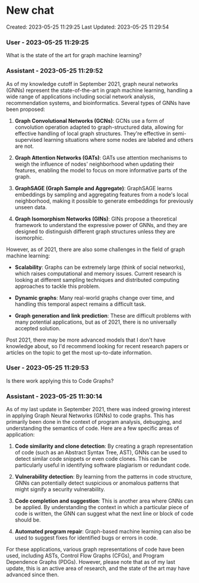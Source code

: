 # New chat

Created: 2023-05-25 11:29:25
Last Updated: 2023-05-25 11:29:54

### User - 2023-05-25 11:29:25

What is the state of the art for graph machine learning?

### Assistant - 2023-05-25 11:29:52

As of my knowledge cutoff in September 2021, graph neural networks (GNNs) represent the state-of-the-art in graph machine learning, handling a wide range of applications including social network analysis, recommendation systems, and bioinformatics. Several types of GNNs have been proposed:

1. **Graph Convolutional Networks (GCNs)**: GCNs use a form of convolution operation adapted to graph-structured data, allowing for effective handling of local graph structures. They're effective in semi-supervised learning situations where some nodes are labeled and others are not.

2. **Graph Attention Networks (GATs)**: GATs use attention mechanisms to weigh the influence of nodes' neighborhood when updating their features, enabling the model to focus on more informative parts of the graph.

3. **GraphSAGE (Graph Sample and Aggregate)**: GraphSAGE learns embeddings by sampling and aggregating features from a node's local neighborhood, making it possible to generate embeddings for previously unseen data.

4. **Graph Isomorphism Networks (GINs)**: GINs propose a theoretical framework to understand the expressive power of GNNs, and they are designed to distinguish different graph structures unless they are isomorphic.

However, as of 2021, there are also some challenges in the field of graph machine learning:

- **Scalability**: Graphs can be extremely large (think of social networks), which raises computational and memory issues. Current research is looking at different sampling techniques and distributed computing approaches to tackle this problem.

- **Dynamic graphs**: Many real-world graphs change over time, and handling this temporal aspect remains a difficult task.

- **Graph generation and link prediction**: These are difficult problems with many potential applications, but as of 2021, there is no universally accepted solution.

Post 2021, there may be more advanced models that I don't have knowledge about, so I'd recommend looking for recent research papers or articles on the topic to get the most up-to-date information.


### User - 2023-05-25 11:29:53

Is there work applying this to Code Graphs? 

### Assistant - 2023-05-25 11:30:14

As of my last update in September 2021, there was indeed growing interest in applying Graph Neural Networks (GNNs) to code graphs. This has primarily been done in the context of program analysis, debugging, and understanding the semantics of code. Here are a few specific areas of application:

1. **Code similarity and clone detection**: By creating a graph representation of code (such as an Abstract Syntax Tree, AST), GNNs can be used to detect similar code snippets or even code clones. This can be particularly useful in identifying software plagiarism or redundant code.

2. **Vulnerability detection**: By learning from the patterns in code structure, GNNs can potentially detect suspicious or anomalous patterns that might signify a security vulnerability.

3. **Code completion and suggestion**: This is another area where GNNs can be applied. By understanding the context in which a particular piece of code is written, the GNN can suggest what the next line or block of code should be.

4. **Automated program repair**: Graph-based machine learning can also be used to suggest fixes for identified bugs or errors in code.

For these applications, various graph representations of code have been used, including ASTs, Control Flow Graphs (CFGs), and Program Dependence Graphs (PDGs). However, please note that as of my last update, this is an active area of research, and the state of the art may have advanced since then.


